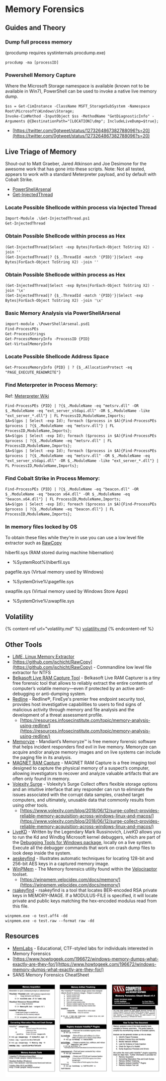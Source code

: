 # Memory Forensics

## Guides and Theory

### Dump full process memory <a href="#dump-full-process-memory" id="dump-full-process-memory"></a>

(procdump requires systinternals procdump.exe)

```
procdump -ma [processID]
```

### Powershell Memory Capture

Where the Microsoft Storage namespace is available (known not to be available in Win7), PowerShell can be used to invoke a native live memory dump.

```
$ss = Get-CimInstance -ClassName MSFT_StorageSubSystem -Namespace Root\Microsoft\Windows\Storage;
Invoke-CimMethod -InputObject $ss -MethodName "GetDiagnosticInfo" -Arguments @{DestinationPath="[LOCATION]\dmp"; IncludeLiveDump=$true};
```

* [https://twitter.com/0gtweet/status/1273264867382788096?s=20](https://twitter.com/0gtweet/status/1273264867382788096?s=20)

## Live Triage of Memory <a href="#live-triage-of-memory" id="live-triage-of-memory"></a>

Shout-out to Matt Graeber, Jared Atkinson and Joe Desimone for the awesome work that has gone into these scripts. Note: Not all tested, appears to work with a standard Meterpreter payload, and by default with Cobalt Strike.

* [PowerShellArsenal](https://github.com/JPMinty/PowerShellArsenal)
* [Get-InjectedThread](https://gist.github.com/JPMinty/beffcd18d8ec06b73643c2f38cde384d)

### **Locate Possible Shellcode within process via Injected Thread**

```
Import-Module .\Get-InjectedThread.ps1
Get-InjectedThread
```

### **Obtain Possible Shellcode within process as Hex**

```
(Get-InjectedThread|Select -exp Bytes|ForEach-Object ToString X2) -join ''
(Get-InjectedThread|? {$_.ThreadId -match '{PID}'}|Select -exp Bytes|ForEach-Object ToString X2) -join ''
```

### **Obtain Possible Shellcode within process as Hex**

```
(Get-InjectedThread|Select -exp Bytes|ForEach-Object ToString X2) -join '\x'
(Get-InjectedThread|? {$_.ThreadId -match '{PID}'}|Select -exp Bytes|ForEach-Object ToString X2) -join '\x'
```

### **Basic Memory Analysis via PowerShellArsenal**

```
import-module .\PowerShellArsenal.psd1
Find-ProcessPEs
Get-ProcessStrings
Get-ProcessMemoryInfo -ProcessID {PID}
Get-VirtualMemoryInfo
```

### **Locate Possible Shellcode Address Space**

```
Get-ProcessMemoryInfo {PID} | ? {$_.AllocationProtect -eq "PAGE_EXECUTE_READWRITE"}
```

### **Find Meterpreter in Process Memory:**

Ref: [Meterpreter Wiki](https://github.com/rapid7/metasploit-framework/wiki/Meterpreter)

```
Find-ProcessPEs {PID} | ?{$_.ModuleName -eq "metsrv.dll" -OR $_.ModuleName -eq "ext_server_stdapi.dll" -OR $_.ModuleName -like "ext_server_*.dll"} | FL ProcessID,ModuleName,Imports;
$A=$(gps | Select -exp Id); foreach ($process in $A){Find-ProcessPEs $process | ?{$_.ModuleName -eq "metsrv.dll"} | FL ProcessID,ModuleName,Imports};
$A=$(gps | Select -exp Id);	foreach ($process in $A){Find-ProcessPEs $process | ?{$_.ModuleName -eq "metsrv.dll" | FL ProcessID,ModuleName,Imports};
$A=$(gps | Select -exp Id);	foreach ($process in $A){Find-ProcessPEs $process | ?{$_.ModuleName -eq "metsrv.dll" -OR $_.ModuleName -eq "ext_server_stdapi.dll" -OR $_.ModuleName -like "ext_server_*.dll"} | FL ProcessID,ModuleName,Imports};
```

### **Find Cobalt Strike in Process Memory:**

```
Find-ProcessPEs {PID} | ?{$_.ModuleName -eq "beacon.dll" -OR $_.ModuleName -eq "beacon x64.dll" -OR $_.ModuleName -eq "beacon.x64.dll"} | FL ProcessID,ModuleName,Imports;
$A=$(gps | Select -exp Id); foreach ($process in $A){Find-ProcessPEs $process | ?{$_.ModuleName -eq "beacon.dll"} | FL ProcessID,ModuleName,Imports};
```

### In memory files locked by OS

To obtain these files while they’re in use you can use a low level file extractor such as [RawCopy](https://github.com/jschicht/RawCopy)

hiberfil.sys (RAM stored during machine hibernation)

* %SystemRoot%\hiberfil.sys

pagefile.sys (Virtual memory used by Windows)

* %SystemDrive%\pagefile.sys

swapfile.sys (Virtual memory used by Windows Store Apps)

* %SystemDrive%\swapfile.sys

## Volatility

{% content-ref url="volatility.md" %}
[volatility.md](volatility.md)
{% endcontent-ref %}

## Other Tools

* [LiME, Linux Memory Extractor](https://github.com/504ensicsLabs/LiME)
* [https://github.com/jschicht/RawCopy](https://github.com/jschicht/RawCopy) - Commandline low level file extractor for NTFS
* [Belkasoft Live RAM Capture Tool](https://belkasoft.com/get?product=ram) - Belkasoft Live RAM Capturer is a tiny free forensic tool that allows to reliably extract the entire contents of computer’s volatile memory—even if protected by an active anti-debugging or anti-dumping system.
* [Redline](https://www.fireeye.com/services/freeware/redline.html) - Redline®, FireEye's premier free endpoint security tool, provides host investigative capabilities to users to find signs of malicious activity through memory and file analysis and the development of a threat assessment profile.
  * [https://resources.infosecinstitute.com/topic/memory-analysis-using-redline/](https://resources.infosecinstitute.com/topic/memory-analysis-using-redline/)
* [Memoryze](https://www.fireeye.com/services/freeware/memoryze.html) - Mandiant’s Memoryze™ is free memory forensic software that helps incident responders find evil in live memory. Memoryze can acquire and/or analyze memory images and on live systems can include the paging file in its analysis.
* [MAGNET RAM Capture](https://www.magnetforensics.com/resources/magnet-ram-capture/) - MAGNET RAM Capture is a free imaging tool designed to capture the physical memory of a suspect’s computer, allowing investigators to recover and analyze valuable artifacts that are often only found in memory.
* [Volexity Surge](https://www.volexity.com/products-overview/surge/) - Volexity’s Surge Collect offers flexible storage options and an intuitive interface that any responder can run to eliminate the issues associated with the corrupt data samples, crashed target computers, and ultimately, unusable data that commonly results from using other tools.
  * [https://www.volexity.com/blog/2018/06/12/surge-collect-provides-reliable-memory-acquisition-across-windows-linux-and-macos/](https://www.volexity.com/blog/2018/06/12/surge-collect-provides-reliable-memory-acquisition-across-windows-linux-and-macos/)
* [LiveKD](https://docs.microsoft.com/en-us/sysinternals/downloads/livekd) - Written by the Legendary Mark Russinovich, _LiveKD_ allows you to run the Kd and Windbg Microsoft kernel debuggers, which are part of the [Debugging Tools for Windows package](https://www.microsoft.com/whdc/devtools/debugging/default.mspx), locally on a live system. Execute all the debugger commands that work on crash dump files to look deep inside the system.
* [aeskeyfind](https://www.kali.org/tools/aeskeyfind/) - Illustrates automatic techniques for locating 128-bit and 256-bit AES keys in a captured memory image.
* [WinPMem](https://github.com/Velocidex/WinPmem/releases) - The Memory forensics utility found within the [Velociraptor](https://github.com/Velocidex/velociraptor) toolset.
  * [https://winpmem.velocidex.com/docs/memory/](https://winpmem.velocidex.com/docs/memory/)
* [rsakeyfind](https://www.kali.org/tools/rsakeyfind/) - rsakeyfind is a tool that locates BER-encoded RSA private keys in MEMORY-IMAGE. If a MODULUS-FILE is specified, it will locate private and public keys matching the hex-encoded modulus read from this file.

```
winpmem.exe -o test.aff4 -dd
winpmem.exe -o test.raw --format raw -dd
```

## **Resources**

* [MemLabs](https://github.com/stuxnet999/MemLabs) - Educational, CTF-styled labs for individuals interested in Memory Forensics&#x20;
* [https://www.howtogeek.com/196672/windows-memory-dumps-what-exactly-are-they-for/](https://www.howtogeek.com/196672/windows-memory-dumps-what-exactly-are-they-for/)
* SANS Memory Forensics CheatSheet

![](<../../.gitbook/assets/image (8).png>)
